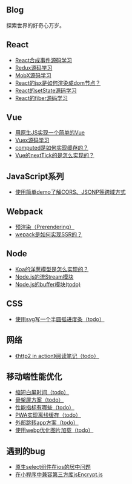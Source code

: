 
## Blog
探索世界的好奇心万岁。

## React
- [React合成事件源码学习](https://github.com/FatDong1/blog/issues/20)
- [Redux源码学习](https://github.com/FatDong1/blog/issues/23)
- [MobX源码学习](https://github.com/FatDong1/blog/issues/25)
- [React的jsx是如何渲染成dom节点？](https://github.com/FatDong1/blog/issues/26)
- [React的setState源码学习](https://github.com/FatDong1/blog/issues/27)
- [React的fiber源码学习](https://github.com/FatDong1/blog/issues/28)

## Vue
- [用原生JS实现一个简单的Vue ](https://github.com/FatDong1/blog/issues/5)
- [Vuex源码学习](https://github.com/FatDong1/blog/issues/11)
- [computed是如何实现缓存的？](https://github.com/FatDong1/blog/issues/19)
- [Vue的nextTick的是怎么实现的？](https://github.com/FatDong1/blog/issues/8)

## JavaScript系列
- [使用简单demo了解CORS、JSONP等跨域方式](https://github.com/FatDong1/cross-origin)

## Webpack
- [预渲染（Prerendering）](https://github.com/FatDong1/blog/issues/3)
- [wepack是如何实现SSR的？](https://github.com/FatDong1/blog/issues/16)

## Node
- [Koa的洋葱模型是怎么实现的？](https://github.com/FatDong1/blog/issues/14)
- [Node.js的流Stream模块](https://github.com/FatDong1/blog/issues/21)
- [Node.js的buffer模块(todo)]()

## CSS
- [使用svg写一个半圆弧进度条（todo）]()

## 网络
- [《http2 in action》阅读笔记（todo）]()

## 移动端性能优化
- [缩短白屏时间（todo）]()
- [骨架屏方案（todo）]()
- [性能指标有哪些（todo）]()
- [PWA实现离线缓存（todo）]()
- [外部跳转app方案（todo）]()
- [使用webp优化图片加载（todo）]()

## 遇到的bug
- [原生select组件在ios的居中问题](https://github.com/FatDong1/blog/issues/6)
- [在小程序中兼容第三方库jsEncrypt.js](https://github.com/FatDong1/blog/issues/7)

